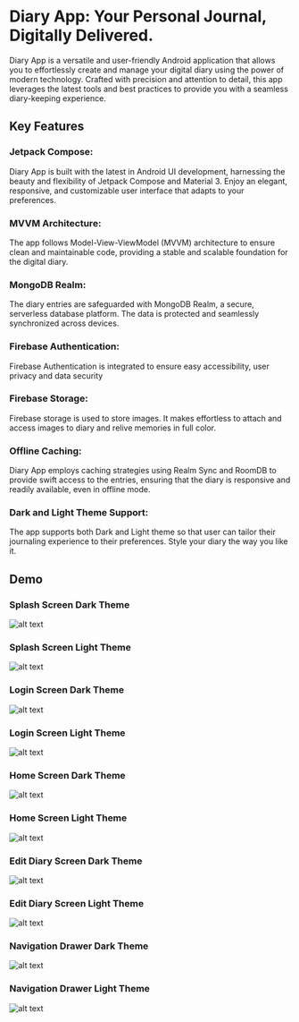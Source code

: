 # Diary App: Your Personal Journal, Digitally Delivered.

Diary App is a versatile and user-friendly Android application that allows you to effortlessly create and manage your digital diary using the power of modern technology. Crafted with precision and attention to detail, this app leverages the latest tools and best practices to provide you with a seamless diary-keeping experience. 

## Key Features

### Jetpack Compose: 
Diary App is built with the latest in Android UI development, harnessing the beauty and flexibility of Jetpack Compose and Material 3. Enjoy an elegant, responsive, and customizable user interface that adapts to your preferences.

### MVVM Architecture: 
The app follows Model-View-ViewModel (MVVM) architecture to ensure clean and maintainable code, providing a stable and scalable foundation for the digital diary.

### MongoDB Realm: 
The diary entries are safeguarded with MongoDB Realm, a secure, serverless database platform. The data is protected and seamlessly synchronized across devices.

### Firebase Authentication: 
Firebase Authentication is integrated to ensure easy accessibility, user privacy and data security

### Firebase Storage: 
Firebase storage is used to store images. It makes effortless to attach and access images to diary and relive memories in full color.

### Offline Caching: 
Diary App employs caching strategies using Realm Sync and RoomDB to provide swift access to the entries, ensuring that the diary is responsive and readily available, even in offline mode.

### Dark and Light Theme Support: 
The app supports both Dark and Light theme so that user can tailor their journaling experience to their preferences. Style your diary the way you like it.

## Demo

### Splash Screen Dark Theme
![alt text](https://github.com/VivekSharma811/DiaryApp/blob/master/demo/splash_dark_theme.jpeg?raw=true)

### Splash Screen Light Theme
![alt text](https://github.com/VivekSharma811/DiaryApp/blob/master/demo/splash_light_theme.jpeg?raw=true)

### Login Screen Dark Theme
![alt text](https://github.com/VivekSharma811/DiaryApp/blob/master/demo/login_dark_theme.jpeg?raw=true)

### Login Screen Light Theme
![alt text](https://github.com/VivekSharma811/DiaryApp/blob/master/demo/login_light_theme.jpeg?raw=true)

### Home Screen Dark Theme
![alt text](https://github.com/VivekSharma811/DiaryApp/blob/master/demo/home_dark_theme.jpeg?raw=true)

### Home Screen Light Theme
![alt text](https://github.com/VivekSharma811/DiaryApp/blob/master/demo/home_light_theme.jpeg?raw=true)

### Edit Diary Screen Dark Theme
![alt text](https://github.com/VivekSharma811/DiaryApp/blob/master/demo/edit_diary_dark_theme.jpeg?raw=true)

### Edit Diary Screen Light Theme
![alt text](https://github.com/VivekSharma811/DiaryApp/blob/master/demo/edit_diary_light_theme.jpeg?raw=true)

### Navigation Drawer Dark Theme
![alt text](https://github.com/VivekSharma811/DiaryApp/blob/master/demo/nav_drawer_dark_theme.jpeg?raw=true)

### Navigation Drawer Light Theme
![alt text](https://github.com/VivekSharma811/DiaryApp/blob/master/demo/nav_drawer_light_theme.jpeg?raw=true)
